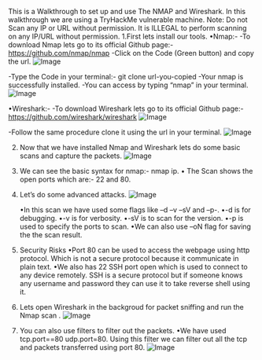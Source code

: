 This is a Walkthrough to set up and use The NMAP and Wireshark.
In this walkthrough we are using a TryHackMe vulnerable machine.
Note: Do not Scan any IP or URL without permission. It is ILLEGAL to perform scanning on any IP/URL without permission.
1.First lets install our tools.
    •Nmap:-
	    -To download Nmap lets go to its official Github page:- https://github.com/nmap/nmap
	-Click on the Code (Green button) and copy the url.
 ![Image](https://github.com/user-attachments/assets/ec79b330-2041-4563-b65d-1768edde91c4)
        
-Type the Code in your terminal:- git clone url-you-copied
	    -Your nmap is successfully installed.
	    -You can access by typing “nmap” in your terminal.
     ![Image](https://github.com/user-attachments/assets/bfdc98e0-de0b-4f79-9a72-c83df468f23e)

	
•Wireshark:-
   -To download Wireshark lets go to its official Github page:- https://github.com/wireshark/wireshark
       ![Image](https://github.com/user-attachments/assets/ac5a655c-d836-43dd-98d0-24930826a988)
 
  -Follow the same procedure clone it using the url in your terminal.
        ![Image](https://github.com/user-attachments/assets/10545aa4-528b-497e-87b4-70614ed1af79)


2.	Now that we have installed Nmap and Wireshark lets do some basic scans and capture the packets. 
     ![Image](https://github.com/user-attachments/assets/6a99f95a-ee76-4af2-b421-b00e695c8f60)

3.	We can see the basic syntax for nmap:- nmap ip.
    •	The Scan shows the open ports which are:- 22 and  80.

4.	Let’s do some advanced attacks.
   ![Image](https://github.com/user-attachments/assets/97834b8a-8955-4a1e-8fd5-cd03d6bfc36e)

    •In this scan we have used some flags like –d –v –sV and –p-.
    •-d is for debugging.
    •-v is for verbosity.
    •-sV is to scan for the version.
    •-p is used to specify the ports to scan.
    •We can also use –oN <filename> flag for saving the the scan result.

5.	Security Risks
    •Port 80  can be used to access the webpage using http protocol. Which is not a secure protocol because it communicate in plain text.
    •We also has 22 SSH port open which is used to connect to any device remotely. SSH is a secure protocol but if someone knows any username and password they can use it to take reverse shell using it.

6.	Lets open Wireshark in the backgroud for packet sniffing and run the Nmap scan .
 	 ![Image](https://github.com/user-attachments/assets/f4373098-65cf-41c5-89e5-6fd0f65aba34)

7.	You can also use filters to filter out the packets.
    •We have used tcp.port==80 udp.port=80. Using this filter we can filter out all the tcp and packets transferred using port 80.
 	 ![Image](https://github.com/user-attachments/assets/b6e3ff02-fa07-42b1-b89b-6e2080c33887)
